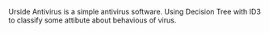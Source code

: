 Urside Antivirus is a simple antivirus software.
Using Decision Tree with ID3 to classify some attibute about behavious of virus.